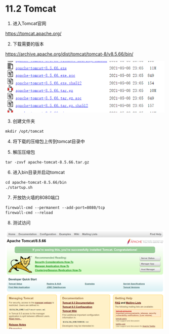 # 11.2 Tomcat

1. 进入Tomcat官网

https://tomcat.apache.org/

2. 下载需要的版本

https://archive.apache.org/dist/tomcat/tomcat-8/v8.5.66/bin/

![img.png](picture/img.png)

3. 创建文件夹

```shell
mkdir /opt/tomcat
```

4. 将下载的压缩包上传到tomcat目录中

5. 解压压缩包

```shell
tar -zxvf apache-tomcat-8.5.66.tar.gz 
```

6. 进入bin目录并启动tomcat

```shell
cd apache-tomcat-8.5.66/bin
./startup.sh 
```

7. 开放防火墙的8080端口

```shell
firewall-cmd --permanent --add-port=8080/tcp
firewall-cmd --reload
```

8. 测试访问

![img_1.png](picture/img_1.png)